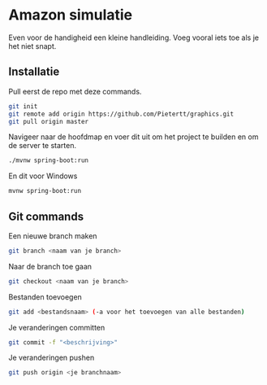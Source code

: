 # Amazon simulatie

Even voor de handigheid een kleine handleiding. Voeg vooral iets toe als je het niet snapt.

## Installatie
Pull eerst de repo met deze commands.

```bash
git init
git remote add origin https://github.com/Pietertt/graphics.git
git pull origin master
```

Navigeer naar de hoofdmap en voer dit uit om het project te builden en om de server te starten.

```bash
./mvnw spring-boot:run
```
En dit voor Windows
```bash
mvnw spring-boot:run
```

## Git commands

Een nieuwe branch maken

```bash
git branch <naam van je branch>
```

Naar de branch toe gaan

```bash
git checkout <naam van je branch>
```

Bestanden toevoegen

```bash
git add <bestandsnaam> (-a voor het toevoegen van alle bestanden)
```

Je veranderingen committen

```bash
git commit -f "<beschrijving>"
```

Je veranderingen pushen 

```bash
git push origin <je branchnaam>
```
